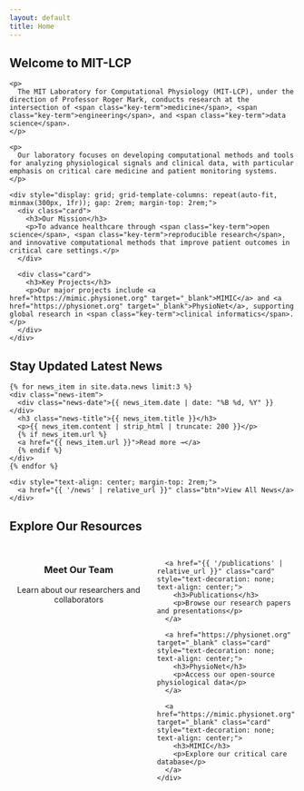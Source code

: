 ```yaml
---
layout: default
title: Home
---
```


<!-- Main Content -->
<div class="container">
  <!-- Welcome Section -->
  <section class="content-section">
    <h2 class="section-title">
      <span class="title-line-1">Welcome to</span>
      <span class="title-line-2">MIT-LCP</span>
    </h2>
    
    <p>
      The MIT Laboratory for Computational Physiology (MIT-LCP), under the direction of Professor Roger Mark, conducts research at the intersection of <span class="key-term">medicine</span>, <span class="key-term">engineering</span>, and <span class="key-term">data science</span>.
    </p>
    
    <p>
      Our laboratory focuses on developing computational methods and tools for analyzing physiological signals and clinical data, with particular emphasis on critical care medicine and patient monitoring systems.
    </p>
    
    <div style="display: grid; grid-template-columns: repeat(auto-fit, minmax(300px, 1fr)); gap: 2rem; margin-top: 2rem;">
      <div class="card">
        <h3>Our Mission</h3>
        <p>To advance healthcare through <span class="key-term">open science</span>, <span class="key-term">reproducible research</span>, and innovative computational methods that improve patient outcomes in critical care settings.</p>
      </div>
      
      <div class="card">
        <h3>Key Projects</h3>
        <p>Our major projects include <a href="https://mimic.physionet.org" target="_blank">MIMIC</a> and <a href="https://physionet.org" target="_blank">PhysioNet</a>, supporting global research in <span class="key-term">clinical informatics</span>.</p>
      </div>
    </div>
  </section>

  <!-- Latest News Section -->
  <section class="content-section">
    <h2 class="section-title">
      <span class="title-line-1">Stay Updated</span>
      <span class="title-line-2">Latest News</span>
    </h2>
    
    {% for news_item in site.data.news limit:3 %}
    <div class="news-item">
      <div class="news-date">{{ news_item.date | date: "%B %d, %Y" }}</div>
      <h3 class="news-title">{{ news_item.title }}</h3>
      <p>{{ news_item.content | strip_html | truncate: 200 }}</p>
      {% if news_item.url %}
      <a href="{{ news_item.url }}">Read more →</a>
      {% endif %}
    </div>
    {% endfor %}
    
    <div style="text-align: center; margin-top: 2rem;">
      <a href="{{ '/news' | relative_url }}" class="btn">View All News</a>
    </div>
  </section>

  <!-- Quick Links -->
  <section class="content-section">
    <h2 class="section-title">
      <span class="title-line-1">Explore Our</span>
      <span class="title-line-2">Resources</span>
    </h2>
    <div style="display: grid; grid-template-columns: repeat(auto-fit, minmax(200px, 1fr)); gap: 1rem; margin-top: 2rem;">
      <a href="{{ '/people' | relative_url }}" class="card" style="text-decoration: none; text-align: center;">
        <h3>Meet Our Team</h3>
        <p>Learn about our researchers and collaborators</p>
      </a>
      
      <a href="{{ '/publications' | relative_url }}" class="card" style="text-decoration: none; text-align: center;">
        <h3>Publications</h3>
        <p>Browse our research papers and presentations</p>
      </a>
      
      <a href="https://physionet.org" target="_blank" class="card" style="text-decoration: none; text-align: center;">
        <h3>PhysioNet</h3>
        <p>Access our open-source physiological data</p>
      </a>
      
      <a href="https://mimic.physionet.org" target="_blank" class="card" style="text-decoration: none; text-align: center;">
        <h3>MIMIC</h3>
        <p>Explore our critical care database</p>
      </a>
    </div>
  </section>
</div>
